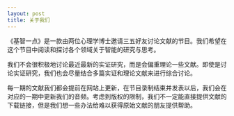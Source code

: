 ```yaml
---
layout: post
title: 关于我们
---
```


《基智一点》是一款由两位心理学博士邀请三五好友讨论文献的节目。我们希望在这个节目中阅读和探讨各个领域关于智能的研究与思考。

我们不会很积极地讨论最近最新的实证研究，而是会偏重理论一些文献。即使是讨论实证研究，我们也会尽量结合多篇实证和理论文献来进行综合讨论。

每一期的文献我们都会提前在网站上更新，在节目录制结束并发表以后，我们会在对应的一期中更新我们的音频。考虑到版权的限制，我们不一定能直接提供文献的下载链接，但是我们想一些办法给难以获得原始文献的朋友提供帮助。
